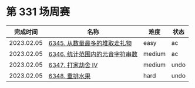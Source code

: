 # 第 331 场周赛

**完成时间**|**名称**|**难度**|**状态**
------------|--------|--------|--------
2023.02.05|[6345. 从数量最多的堆取走礼物](./6345.%20从数量最多的堆取走礼物)|easy|ac
2023.02.05|[6346. 统计范围内的元音字符串数](./6346.%20统计范围内的元音字符串数)|medium|ac
2023.02.05|[6347. 打家劫舍 IV](./6347.%20打家劫舍%20IV)|medium|undo
2023.02.05|[6348. 重排水果](./6348.%20重排水果)|hard|undo
